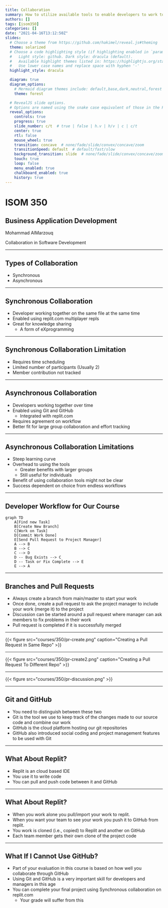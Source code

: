```yaml
---
title: Collaboration
summary: How to utilize available tools to enable developers to work together
authors: []
tags: [isom350]
categories: []
date: "2021-04-16T13:12:50Z"
slides:
  # Choose a theme from https://github.com/hakimel/reveal.js#theming
  theme: solarized
  # Choose a code highlighting style (if highlighting enabled in `params.toml`)
  #   Light style: github. Dark style: dracula (default).
  #   Available highlight themes listed in: https://highlightjs.org/static/demo/
  #   Use lower case names and replace space with hyphen '-'
  highlight_style: dracula

  diagram: true
  diagram_options:
    # Mermaid diagram themes include: default,base,dark,neutral,forest
    theme: forest

  # RevealJS slide options.
  # Options are named using the snake case equivalent of those in the RevealJS docs.
  reveal_options:
    controls: true
    progress: true
    slide_number: c/t  # true | false | h.v | h/v | c | c/t
    center: true
    rtl: false
    mouse_wheel: true
    transition: concave  # none/fade/slide/convex/concave/zoom
    transitionSpeed: default  # default/fast/slow
    background_transition: slide  # none/fade/slide/convex/concave/zoom
    touch: true
    loop: false
    menu_enabled: true
    chalkboard_enabled: true
    history: true
---
```



# ISOM 350
## Business Application Development

Mohammad AlMarzouq

Collaboration in Software Development

---

## Types of Collaboration

- Synchronous
- Asynchronous

---

## Synchronous Collaboration

- Developer working together on the same file at the same time
- Enabled using replit.com multiplayer repls
- Great for knowledge sharing
  - A form of eXprogramming

--- 

## Synchronous Collaboration Limitation

- Requires time scheduling
- Limited number of participants (Usually 2)
- Member contribution not tracked

---

## Asynchronous Collaboration

- Developers working together over time
- Enabled using Git and GitHub
  - Integrated with replit.com
- Requires agreement on workflow
- Better fit for large group collaboration and effort tracking

---

## Asynchronous Collaboration Limitations

- Steep learning curve
- Overhead to using the tools
  - Greater benefits with larger groups
  - Still useful for individuals
- Benefit of using collaboration tools might not be clear
- Success dependent on choice from endless workflows

--- 

## Developer Workflow for Our Course

```mermaid
graph TD
    A[Find new Task]
    B[Create New Branch]
    C[Work on Task]
    D[Commit Work Done]
    E[Send Pull Request to Project Manager]
    A --> B
    B --> C
    C --> D
    D -- Bug Exists --> C
    D -- Task or Fix Complete --> E
    E --> A
```

---

## Branches and Pull Requests

- Always create a branch from main/master to start your work
- Once done, create a pull request to ask the project manager to include your work (merge it) to the project
- Discussion can be started around a pull request where manager can ask members to fix problems in their work
- Pull request is completed if it is successfully merged

---


{{< figure src="courses/350/pr-create.png" caption="Creating a Pull Request in Same Repo" >}}

---

{{< figure src="courses/350/pr-create2.png" caption="Creating a Pull Request To Different Repo" >}}

---

{{< figure src="courses/350/pr-discussion.png" >}}

---

## Git and GitHub

- You need to distinguish between these two
- Git is the tool we use to keep track of the changes made to our source code and combine our work
- GitHub is the cloud platform hosting our git repositories
- GitHub also introduced social coding and project management features to be used with Git

---

## What About Replit?

- Replit is an cloud based IDE
- You use it to write code
- You can pull and push code between it and GitHub

---

## What About Replit?
- When you work alone you pull/import your work to replit.
- When you want your team to see your work you push it to GitHub from replit.
- You work is cloned (i.e., copied) to Replit and another on GitHub
- Each team member gets their own clone of the project code


---

## What If I Cannot Use GitHub?

- Part of your evaluation in this course is based on how well you collaborate through GitHub
- Using Git and GitHub is a very important skill for developers and managers in this age
- You can complete your final project using Synchronous collaboration on replit.com
  - Your grade will suffer from this